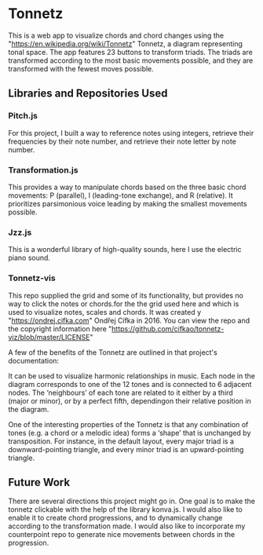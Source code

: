 # Tonnetz

This is a web app to visualize chords and chord changes using the "https://en.wikipedia.org/wiki/Tonnetz" Tonnetz, a diagram representing tonal space. The app features 23 buttons to transform triads. The triads are transformed according to the most basic movements possible, and they are transformed with the fewest moves possible.

## Libraries and Repositories Used

### Pitch.js

For this project, I built a way to reference notes using integers, retrieve their frequencies by their note number, and retrieve their note letter by note number.

### Transformation.js

This provides a way to manipulate chords based on the three basic chord movements: P (parallel), l (leading-tone exchange), and R (relative). It prioritizes parsimonious voice leading by making the smallest movements possible.

### Jzz.js

This is a wonderful library of high-quality sounds, here I use the electric piano sound.

### Tonnetz-vis

This repo supplied the grid and some of its functionality, but provides no way to click the notes or chords.for the the grid used here and which is used to visualize notes, scales and chords. It was created y "https://ondrej.cifka.com" Ondřej Cífka in 2016. You can view the repo and the copyright information here "https://github.com/cifkao/tonnetz-viz/blob/master/LICENSE"

A few of the benefits of the Tonnetz are outlined in that project's documentation:

It can be used to visualize harmonic relationships in music. Each node in the diagram corresponds to one of the 12 tones and is connected to 6 adjacent nodes. The &lsquo;neighbours&rsquo; of each tone are related to it either by a third (major or minor), or by a perfect fifth, dependingon their relative position in the diagram.

One of the interesting properties of the Tonnetz is that any combination of tones (e.g. a chord or a melodic idea) forms a &lsquo;shape&rsquo; that is unchanged by transposition. For instance, in the default layout, every major triad is a downward-pointing triangle, and every minor triad is an upward-pointing triangle.

## Future Work

There are several directions this project might go in. One goal is to make the tonnetz clickable with the help of the library konva.js. I would also like to enable it to create chord progressions, and to dynamically change according to the transformation made. I would also like to incorporate my counterpoint repo to generate nice movements between chords in the progression.
